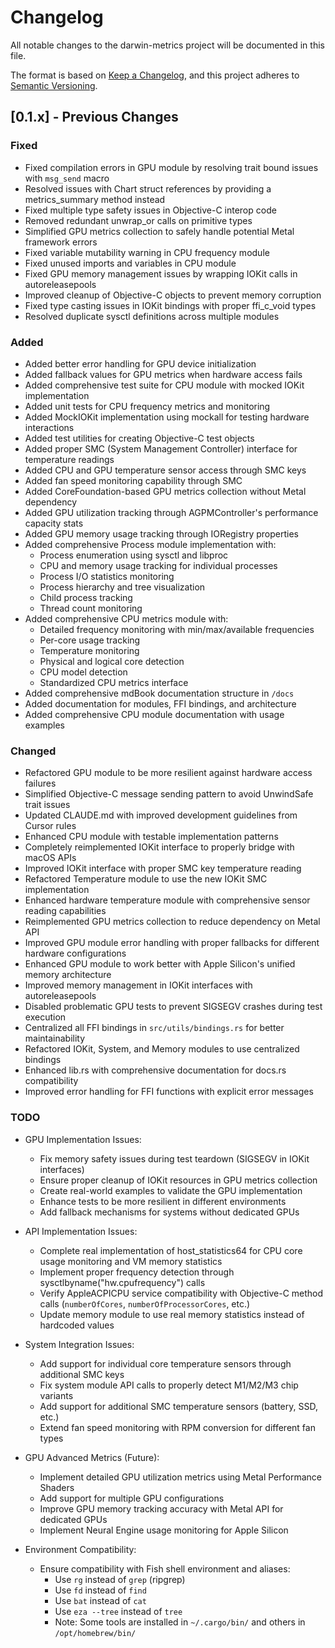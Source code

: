 # Changelog

All notable changes to the darwin-metrics project will be documented in this file.

The format is based on [Keep a Changelog](https://keepachangelog.com/en/1.0.0/),
and this project adheres to [Semantic Versioning](https://semver.org/spec/v2.0.0.html).

## [0.1.x] - Previous Changes

### Fixed

- Fixed compilation errors in GPU module by resolving trait bound issues with `msg_send` macro
- Resolved issues with Chart struct references by providing a metrics_summary method instead
- Fixed multiple type safety issues in Objective-C interop code
- Removed redundant unwrap_or calls on primitive types
- Simplified GPU metrics collection to safely handle potential Metal framework errors
- Fixed variable mutability warning in CPU frequency module
- Fixed unused imports and variables in CPU module
- Fixed GPU memory management issues by wrapping IOKit calls in autoreleasepools
- Improved cleanup of Objective-C objects to prevent memory corruption
- Fixed type casting issues in IOKit bindings with proper ffi_c_void types
- Resolved duplicate sysctl definitions across multiple modules

### Added

- Added better error handling for GPU device initialization
- Added fallback values for GPU metrics when hardware access fails
- Added comprehensive test suite for CPU module with mocked IOKit implementation
- Added unit tests for CPU frequency metrics and monitoring
- Added MockIOKit implementation using mockall for testing hardware interactions
- Added test utilities for creating Objective-C test objects
- Added proper SMC (System Management Controller) interface for temperature readings
- Added CPU and GPU temperature sensor access through SMC keys
- Added fan speed monitoring capability through SMC
- Added CoreFoundation-based GPU metrics collection without Metal dependency
- Added GPU utilization tracking through AGPMController's performance capacity stats
- Added GPU memory usage tracking through IORegistry properties
- Added comprehensive Process module implementation with:
  - Process enumeration using sysctl and libproc
  - CPU and memory usage tracking for individual processes
  - Process I/O statistics monitoring
  - Process hierarchy and tree visualization
  - Child process tracking
  - Thread count monitoring
- Added comprehensive CPU metrics module with:
  - Detailed frequency monitoring with min/max/available frequencies
  - Per-core usage tracking
  - Temperature monitoring
  - Physical and logical core detection
  - CPU model detection
  - Standardized CPU metrics interface
- Added comprehensive mdBook documentation structure in `/docs`
- Added documentation for modules, FFI bindings, and architecture
- Added comprehensive CPU module documentation with usage examples

### Changed

- Refactored GPU module to be more resilient against hardware access failures
- Simplified Objective-C message sending pattern to avoid UnwindSafe trait issues
- Updated CLAUDE.md with improved development guidelines from Cursor rules
- Enhanced CPU module with testable implementation patterns
- Completely reimplemented IOKit interface to properly bridge with macOS APIs
- Improved IOKit interface with proper SMC key temperature reading
- Refactored Temperature module to use the new IOKit SMC implementation
- Enhanced hardware temperature module with comprehensive sensor reading capabilities
- Reimplemented GPU metrics collection to reduce dependency on Metal API
- Improved GPU module error handling with proper fallbacks for different hardware configurations
- Enhanced GPU module to work better with Apple Silicon's unified memory architecture
- Improved memory management in IOKit interfaces with autoreleasepools
- Disabled problematic GPU tests to prevent SIGSEGV crashes during test execution
- Centralized all FFI bindings in `src/utils/bindings.rs` for better maintainability
- Refactored IOKit, System, and Memory modules to use centralized bindings
- Enhanced lib.rs with comprehensive documentation for docs.rs compatibility
- Improved error handling for FFI functions with explicit error messages

### TODO

- GPU Implementation Issues:

  - Fix memory safety issues during test teardown (SIGSEGV in IOKit interfaces)
  - Ensure proper cleanup of IOKit resources in GPU metrics collection
  - Create real-world examples to validate the GPU implementation
  - Enhance tests to be more resilient in different environments
  - Add fallback mechanisms for systems without dedicated GPUs

- API Implementation Issues:

  - Complete real implementation of host_statistics64 for CPU core usage monitoring and VM memory statistics
  - Implement proper frequency detection through sysctlbyname("hw.cpufrequency") calls
  - Verify AppleACPICPU service compatibility with Objective-C method calls (`numberOfCores`, `numberOfProcessorCores`, etc.)
  - Update memory module to use real memory statistics instead of hardcoded values

- System Integration Issues:
  - Add support for individual core temperature sensors through additional SMC keys
  - Fix system module API calls to properly detect M1/M2/M3 chip variants
  - Add support for additional SMC temperature sensors (battery, SSD, etc.)
  - Extend fan speed monitoring with RPM conversion for different fan types
- GPU Advanced Metrics (Future):

  - Implement detailed GPU utilization metrics using Metal Performance Shaders
  - Add support for multiple GPU configurations
  - Improve GPU memory tracking accuracy with Metal API for dedicated GPUs
  - Implement Neural Engine usage monitoring for Apple Silicon

- Environment Compatibility:
  - Ensure compatibility with Fish shell environment and aliases:
    - Use `rg` instead of `grep` (ripgrep)
    - Use `fd` instead of `find`
    - Use `bat` instead of `cat`
    - Use `eza --tree` instead of `tree`
    - Note: Some tools are installed in `~/.cargo/bin/` and others in `/opt/homebrew/bin/`
